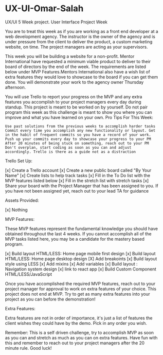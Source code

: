 # UX-UI-Omar-Salah
UX/UI 5 Week project.
User Interface Project Week

You are to treat this week as if you are working as a front end developer at a web development agency. The instructor is the owner of the agency and is under pressure from the client to deliver the product, a custom marketing website, on time. The project managers are acting as your supervisors.

This week you will be building a website for a non-profit. Mentor International have requested a minimum viable product to deliver to their board of directors by the end of the week. The requirements are listed below under MVP Features.Mentors International also have a wish list of extra features they would love to showcase to the board if you can get them done. You will demonstrate your work to the agency owner Thursday afternoon.

You will use Trello to report your progress on the MVP and any extra features you accomplish to your project managers every day during standup. This project is meant to be worked on by yourself. Do not pair program this week as this challenge is meant to show you where you can improve and what you have learned on your own.
Pro Tips For This Week:

    Use past solutions from the previous weeks to accomplish harder tasks
    Commit every time you accomplish any new functionality or layout. Get in the habit of frequent commits so you have a record of your work. Push up your commits every day to showcase your progress to your PM
    After 20 minutes of being stuck on something, reach out to your PM
    Don't overplan, start coding as soon as you can and adjust accordingly. Trello is there as a guide not as a distraction

Trello Set Up:

[x] Create a Trello account
[x] Create a new public board called "By Your Name"
[x] Create lists to help track tasks
[x] Fill in the To Do list with the MVP features listed below
[x] Fill in the stretch list with stretch tasks
[x] Share your board with the Project Manager that has been assigned to you. If you have not been assigned yet, reach out to your lead TA for guidance

Assets Provided:

[x] Nothing

MVP Features:

These MVP features represent the fundamental knowledge you should have obtained throughout the last 4 weeks. If you cannot accomplish all of the MVP tasks listed here, you may be a candidate for the mastery based program.

[x]    Build layout HTML/LESS: Home page mobile first design
[x]    Build layout HTML/LESS: Home page desktop design
        [X] Add breakoints
[x]    Build layout style using LESS
        [x] Add mixins
        [x] Add variables
[x]    Build layout : Navigation system design
        [x] link to react app
[x]    Build Custom Component HTML/LESS/JavaScript

Once you have accomplished the required MVP features, reach out to your project manager for approval to work on extra features of your choice. This project does not end at MVP. Try to get as many extra features into your project as you can before the demonstration!

Extra Features:

Extra features are not in order of importance, it's just a list of features the client wishes they could have by the demo. Pick in any order you wish.

    

Remember: This is a self driven challenge, try to accomplish MVP as soon as you can and stretch as much as you can on extra features. Have fun with this and remember to reach out to your project managers after the 20 minute rule. Good luck!